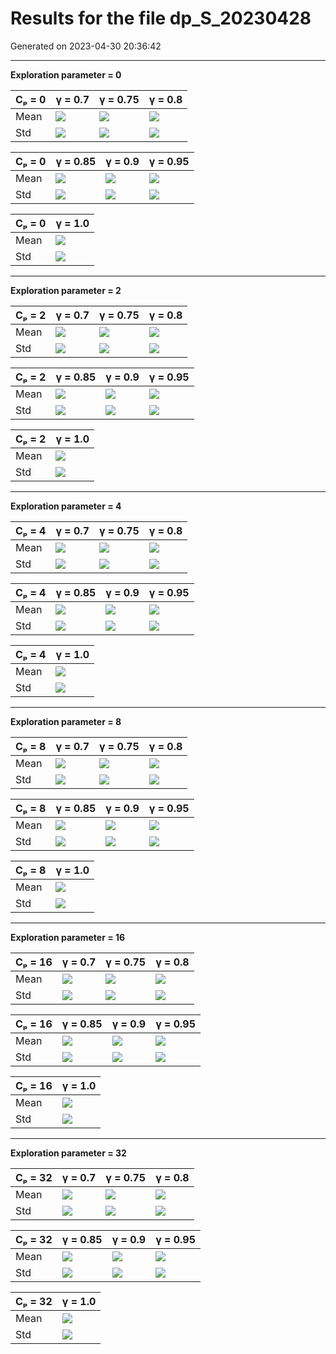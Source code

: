 # Results for the file dp_S_20230428 

Generated on 2023-04-30 20:36:42

---

**Exploration parameter = 0**

| Cₚ = 0| γ = 0.7 | γ = 0.75 | γ = 0.8 | 
| --- | --- | --- | --- | 
| Mean | ![](fig/dp_R/mean_g_0.7_cp_0.png) | ![](fig/dp_R/mean_g_0.75_cp_0.png) | ![](fig/dp_R/mean_g_0.8_cp_0.png) | 
| Std | ![](fig/dp_R/std_g_0.7_cp_0.png) | ![](fig/dp_R/std_g_0.75_cp_0.png) | ![](fig/dp_R/std_g_0.8_cp_0.png) | 

| Cₚ = 0| γ = 0.85 | γ = 0.9 | γ = 0.95 | 
| --- | --- | --- | --- | 
| Mean | ![](fig/dp_R/mean_g_0.85_cp_0.png) | ![](fig/dp_R/mean_g_0.9_cp_0.png) | ![](fig/dp_R/mean_g_0.95_cp_0.png) | 
| Std | ![](fig/dp_R/std_g_0.85_cp_0.png) | ![](fig/dp_R/std_g_0.9_cp_0.png) | ![](fig/dp_R/std_g_0.95_cp_0.png) | 

| Cₚ = 0| γ = 1.0 | 
| --- | --- | 
| Mean | ![](fig/dp_R/mean_g_1.0_cp_0.png) | 
| Std | ![](fig/dp_R/std_g_1.0_cp_0.png) | 

---

**Exploration parameter = 2**

| Cₚ = 2| γ = 0.7 | γ = 0.75 | γ = 0.8 | 
| --- | --- | --- | --- | 
| Mean | ![](fig/dp_R/mean_g_0.7_cp_2.png) | ![](fig/dp_R/mean_g_0.75_cp_2.png) | ![](fig/dp_R/mean_g_0.8_cp_2.png) | 
| Std | ![](fig/dp_R/std_g_0.7_cp_2.png) | ![](fig/dp_R/std_g_0.75_cp_2.png) | ![](fig/dp_R/std_g_0.8_cp_2.png) | 

| Cₚ = 2| γ = 0.85 | γ = 0.9 | γ = 0.95 | 
| --- | --- | --- | --- | 
| Mean | ![](fig/dp_R/mean_g_0.85_cp_2.png) | ![](fig/dp_R/mean_g_0.9_cp_2.png) | ![](fig/dp_R/mean_g_0.95_cp_2.png) | 
| Std | ![](fig/dp_R/std_g_0.85_cp_2.png) | ![](fig/dp_R/std_g_0.9_cp_2.png) | ![](fig/dp_R/std_g_0.95_cp_2.png) | 

| Cₚ = 2| γ = 1.0 | 
| --- | --- | 
| Mean | ![](fig/dp_R/mean_g_1.0_cp_2.png) | 
| Std | ![](fig/dp_R/std_g_1.0_cp_2.png) | 

---

**Exploration parameter = 4**

| Cₚ = 4| γ = 0.7 | γ = 0.75 | γ = 0.8 | 
| --- | --- | --- | --- | 
| Mean | ![](fig/dp_R/mean_g_0.7_cp_4.png) | ![](fig/dp_R/mean_g_0.75_cp_4.png) | ![](fig/dp_R/mean_g_0.8_cp_4.png) | 
| Std | ![](fig/dp_R/std_g_0.7_cp_4.png) | ![](fig/dp_R/std_g_0.75_cp_4.png) | ![](fig/dp_R/std_g_0.8_cp_4.png) | 

| Cₚ = 4| γ = 0.85 | γ = 0.9 | γ = 0.95 | 
| --- | --- | --- | --- | 
| Mean | ![](fig/dp_R/mean_g_0.85_cp_4.png) | ![](fig/dp_R/mean_g_0.9_cp_4.png) | ![](fig/dp_R/mean_g_0.95_cp_4.png) | 
| Std | ![](fig/dp_R/std_g_0.85_cp_4.png) | ![](fig/dp_R/std_g_0.9_cp_4.png) | ![](fig/dp_R/std_g_0.95_cp_4.png) | 

| Cₚ = 4| γ = 1.0 | 
| --- | --- | 
| Mean | ![](fig/dp_R/mean_g_1.0_cp_4.png) | 
| Std | ![](fig/dp_R/std_g_1.0_cp_4.png) | 

---

**Exploration parameter = 8**

| Cₚ = 8| γ = 0.7 | γ = 0.75 | γ = 0.8 | 
| --- | --- | --- | --- | 
| Mean | ![](fig/dp_R/mean_g_0.7_cp_8.png) | ![](fig/dp_R/mean_g_0.75_cp_8.png) | ![](fig/dp_R/mean_g_0.8_cp_8.png) | 
| Std | ![](fig/dp_R/std_g_0.7_cp_8.png) | ![](fig/dp_R/std_g_0.75_cp_8.png) | ![](fig/dp_R/std_g_0.8_cp_8.png) | 

| Cₚ = 8| γ = 0.85 | γ = 0.9 | γ = 0.95 | 
| --- | --- | --- | --- | 
| Mean | ![](fig/dp_R/mean_g_0.85_cp_8.png) | ![](fig/dp_R/mean_g_0.9_cp_8.png) | ![](fig/dp_R/mean_g_0.95_cp_8.png) | 
| Std | ![](fig/dp_R/std_g_0.85_cp_8.png) | ![](fig/dp_R/std_g_0.9_cp_8.png) | ![](fig/dp_R/std_g_0.95_cp_8.png) | 

| Cₚ = 8| γ = 1.0 | 
| --- | --- | 
| Mean | ![](fig/dp_R/mean_g_1.0_cp_8.png) | 
| Std | ![](fig/dp_R/std_g_1.0_cp_8.png) | 

---

**Exploration parameter = 16**

| Cₚ = 16| γ = 0.7 | γ = 0.75 | γ = 0.8 | 
| --- | --- | --- | --- | 
| Mean | ![](fig/dp_R/mean_g_0.7_cp_16.png) | ![](fig/dp_R/mean_g_0.75_cp_16.png) | ![](fig/dp_R/mean_g_0.8_cp_16.png) | 
| Std | ![](fig/dp_R/std_g_0.7_cp_16.png) | ![](fig/dp_R/std_g_0.75_cp_16.png) | ![](fig/dp_R/std_g_0.8_cp_16.png) | 

| Cₚ = 16| γ = 0.85 | γ = 0.9 | γ = 0.95 | 
| --- | --- | --- | --- | 
| Mean | ![](fig/dp_R/mean_g_0.85_cp_16.png) | ![](fig/dp_R/mean_g_0.9_cp_16.png) | ![](fig/dp_R/mean_g_0.95_cp_16.png) | 
| Std | ![](fig/dp_R/std_g_0.85_cp_16.png) | ![](fig/dp_R/std_g_0.9_cp_16.png) | ![](fig/dp_R/std_g_0.95_cp_16.png) | 

| Cₚ = 16| γ = 1.0 | 
| --- | --- | 
| Mean | ![](fig/dp_R/mean_g_1.0_cp_16.png) | 
| Std | ![](fig/dp_R/std_g_1.0_cp_16.png) | 

---

**Exploration parameter = 32**

| Cₚ = 32| γ = 0.7 | γ = 0.75 | γ = 0.8 | 
| --- | --- | --- | --- | 
| Mean | ![](fig/dp_R/mean_g_0.7_cp_32.png) | ![](fig/dp_R/mean_g_0.75_cp_32.png) | ![](fig/dp_R/mean_g_0.8_cp_32.png) | 
| Std | ![](fig/dp_R/std_g_0.7_cp_32.png) | ![](fig/dp_R/std_g_0.75_cp_32.png) | ![](fig/dp_R/std_g_0.8_cp_32.png) | 

| Cₚ = 32| γ = 0.85 | γ = 0.9 | γ = 0.95 | 
| --- | --- | --- | --- | 
| Mean | ![](fig/dp_R/mean_g_0.85_cp_32.png) | ![](fig/dp_R/mean_g_0.9_cp_32.png) | ![](fig/dp_R/mean_g_0.95_cp_32.png) | 
| Std | ![](fig/dp_R/std_g_0.85_cp_32.png) | ![](fig/dp_R/std_g_0.9_cp_32.png) | ![](fig/dp_R/std_g_0.95_cp_32.png) | 

| Cₚ = 32| γ = 1.0 | 
| --- | --- | 
| Mean | ![](fig/dp_R/mean_g_1.0_cp_32.png) | 
| Std | ![](fig/dp_R/std_g_1.0_cp_32.png) | 

